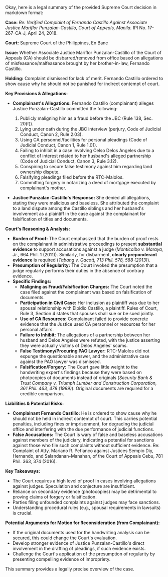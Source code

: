 Okay, here is a legal summary of the provided Supreme Court decision in markdown format:

**Case:** *Re: Verified Complaint of Fernando Castillo Against Associate Justice Mariflor Punzalan-Castillo, Court of Appeals, Manila.* IPI No. 17-267-CA-J, April 24, 2018.

**Court:** Supreme Court of the Philippines, En Banc

**Issue:** Whether Associate Justice Mariflor Punzalan-Castillo of the Court of Appeals (CA) should be disbarred/removed from office based on allegations of misfeasance/malfeasance brought by her brother-in-law, Fernando Castillo.

**Holding:** Complaint dismissed for lack of merit. Fernando Castillo ordered to show cause why he should not be punished for indirect contempt of court.

**Key Provisions & Allegations:**

*   **Complainant's Allegations:** Fernando Castillo (complainant) alleges Justice Punzalan-Castillo committed the following:
    1.  Publicly maligning him as a fraud before the JBC (Rule 138, Sec. 20(f)).
    2.  Lying under oath during the JBC interview (perjury, Code of Judicial Conduct, Canon 2, Rule 2.03).
    3.  Using CA personnel/facilities for personal pleadings (Code of Judicial Conduct, Canon 1, Rule 1.01).
    4.  Failing to inhibit in a case involving Celso Delos Angeles due to a conflict of interest related to her husband's alleged partnership (Code of Judicial Conduct, Canon 3, Rule 3.12).
    5.  Conspiring to secure false testimony against him regarding land ownership dispute.
    6.  Falsifying pleadings filed before the RTC-Malolos.
    7.  Committing forgery in notarizing a deed of mortgage executed by complainant's mother.

*   **Justice Punzalan-Castillo's Response:** She denied all allegations, stating they were malicious and baseless. She attributed the complaint to a land dispute among the Castillo siblings and her husband's involvement as a plaintiff in the case against the complainant for falsification of titles and documents.

**Court's Reasoning & Analysis:**

*   **Burden of Proof:** The Court emphasized that the burden of proof rests on the complainant in administrative proceedings to present **substantial evidence** to support accusations against a judge (*Monticalbo v. Maraya, Jr.*, 664 Phil. 1 (2011)). Similarly, for disbarment, **clearly preponderant evidence** is required (*Tabang v. Gacott, 713 Phil. 578, 588 (2013)*).
*   **Presumption of Regularity:**  The Court invoked the presumption that a judge regularly performs their duties in the absence of contrary evidence.
*   **Specific Findings:**
    *   **Maligning as Fraud/Falsification Charges:**  The Court noted the case filed against the complainant was based on falsification of documents.
    *   **Participation in Civil Case:** Her inclusion as plaintiff was due to her spousal relationship with Elpidio Castillo, a plaintiff. Rules of Court, Rule 3, Section 4 states that spouses shall sue or be sued jointly.
    *   **Use of CA Resources:** Complainant failed to provide concrete evidence that the Justice used CA personnel or resources for her personal affairs.
    *   **Failure to Inhibit:** The allegations of a partnership between her husband and Delos Angeles were refuted, with the justice asserting they were actually victims of Delos Angeles' scams.
    *   **False Testimony/Procuring PAO Lawyer:** RTC-Malolos did not expunge the questionable answer, and the administrative case against the PAO lawyer was dismissed.
    *   **Falsification/Forgery:** The Court gave little weight to the handwriting expert's findings because they were based on photocopies of documents instead of originals (*Security Bank & Trust Company v. Triumph Lumber and Construction Corporation, 361 Phil. 463, 478 (1999)*). Original documents are required for a credible comparison.

**Liabilities & Potential Risks:**

*   **Complainant Fernando Castillo:** He is ordered to show cause why he should not be held in indirect contempt of court. This carries potential penalties, including fines or imprisonment, for degrading the judicial office and interfering with the due performance of judicial functions.
*   **False Accusations:** The Court is wary of false and baseless accusations against members of the judiciary, indicating a potential for sanctions against those who file such complaints without sufficient evidence. Re: Complaint of Atty. Mariano R. Pefianco against Justices Sempio Diy, Hernando, and Salandanan-Manahan, of the Court of Appeals Cebu, 781 Phil. 363, 374 (2016).

**Key Takeaways:**

*   The Court requires a high level of proof in cases involving allegations against judges.  Speculation and conjecture are insufficient.
*   Reliance on secondary evidence (photocopies) may be detrimental to proving claims of forgery or falsification.
*   Parties filing unfounded complaints against judges may face sanctions.
*   Understanding procedural rules (e.g., spousal requirements in lawsuits) is crucial.

**Potential Arguments for Motion for Reconsideration (from Complainant):**

*   If the original documents used for the handwriting analysis can be secured, this could change the Court's evaluation.
*   Develop stronger evidence of Justice Punzalan-Castillo's direct involvement in the drafting of pleadings, if such evidence exists.
*   Challenge the Court's application of the presumption of regularity by presenting compelling evidence of impropriety.

This summary provides a legally precise overview of the case.
